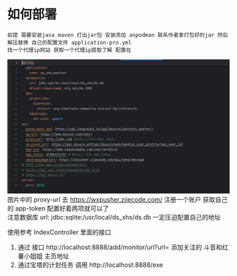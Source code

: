 # 如何部署
    前提 需要安装java maven 打出jar包 安装添加 anpodman 联系作者拿打包好的jar 然后解压替换 自己的配置文件 application-pro.yml
    找一个代理ip网站 获取一个代理ip提取了解 配置在 
![config.png](config.png)  
图片中的 proxy-url  去 https://wxpusher.zjiecode.com/ 注册一个账户 获取自己的 app-token 配置好着两项就可以了  
注意数据库 url: jdbc:sqlite:/usr/local/ds_xhs/ds.db   一定压迫配置自己的地址

使用参考 IndexController 里面的接口
1. 通过 接口 http://localhost:8888/add/monitor/url?url=     添加关注的 斗音和红薯小姐姐 主页地址
2. 通过宝塔的计划任务 调用 http://localhost:8888/exe
